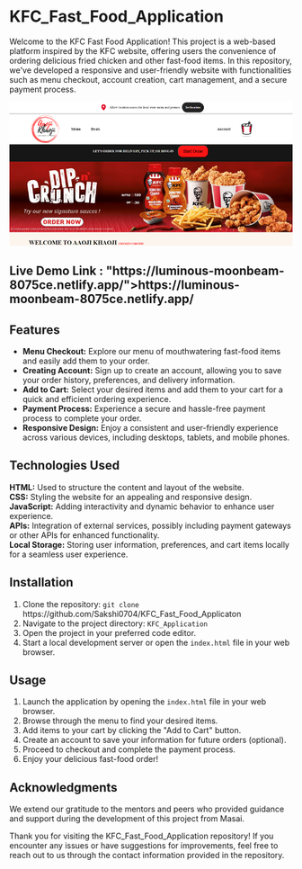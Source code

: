 
# KFC_Fast_Food_Application
Welcome to the KFC Fast Food Application! This project is a web-based platform inspired by the KFC website, offering users the convenience of ordering delicious fried chicken and other fast-food items. In this repository, we've developed a responsive and user-friendly website with functionalities such as menu checkout, account creation, cart management, and a secure payment process.

![Alt text](KFC_Application.png)

<h2>Live Demo Link : "https://luminous-moonbeam-8075ce.netlify.app/">https://luminous-moonbeam-8075ce.netlify.app/</h2>


<h2>Features</h2>
    <ul>
        <li><strong>Menu Checkout:</strong> Explore our menu of mouthwatering fast-food items and easily add them to your order.</li>
        <li><strong>Creating Account:</strong> Sign up to create an account, allowing you to save your order history, preferences, and delivery information.</li>
        <li><strong>Add to Cart:</strong> Select your desired items and add them to your cart for a quick and efficient ordering experience.</li>
        <li><strong>Payment Process:</strong> Experience a secure and hassle-free payment process to complete your order.</li>
        <li><strong>Responsive Design:</strong> Enjoy a consistent and user-friendly experience across various devices, including desktops, tablets, and mobile phones.</li>
    </ul>

<h2>Technologies Used</h2>
    <p>
        <strong>HTML:</strong> Used to structure the content and layout of the website.<br>
        <strong>CSS:</strong> Styling the website for an appealing and responsive design.<br>
        <strong>JavaScript:</strong> Adding interactivity and dynamic behavior to enhance user experience.<br>
        <strong>APIs:</strong> Integration of external services, possibly including payment gateways or other APIs for enhanced functionality.<br>
        <strong>Local Storage:</strong> Storing user information, preferences, and cart items locally for a seamless user experience.
    </p>

<h2>Installation</h2>
    <ol>
        <li>Clone the repository: <code>git clone </code> https://github.com/Sakshi0704/KFC_Fast_Food_Applicaton</li>
        <li>Navigate to the project directory: <code>KFC_Application</code></li>
        <li>Open the project in your preferred code editor.</li>
        <li>Start a local development server or open the <code>index.html</code> file in your web browser.</li>
    </ol>

<h2>Usage</h2>
    <ol>
        <li>Launch the application by opening the <code>index.html</code> file in your web browser.</li>
        <li>Browse through the menu to find your desired items.</li>
        <li>Add items to your cart by clicking the "Add to Cart" button.</li>
        <li>Create an account to save your information for future orders (optional).</li>
        <li>Proceed to checkout and complete the payment process.</li>
        <li>Enjoy your delicious fast-food order!</li>
    </ol>

<h2>Acknowledgments</h2>
    <p>We extend our gratitude to the mentors and peers who provided guidance and support during the development of this project from Masai.</p> 
    <p>Thank you for visiting the KFC_Fast_Food_Application repository! If you encounter any issues or have suggestions for improvements, feel free to reach out to us through the contact information provided in the repository.</p>


